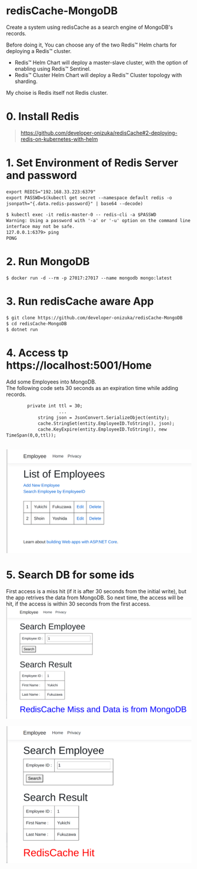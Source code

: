 # redisCache-MongoDB

Create a system using redisCache as a search engine of MongoDB's records.


Before doing it, You can choose any of the two Redis™ Helm charts for deploying a Redis™ cluster.

- Redis™ Helm Chart will deploy a master-slave cluster, with the option of enabling using Redis™ Sentinel.<br>
- Redis™ Cluster Helm Chart will deploy a Redis™ Cluster topology with sharding.

My choise is Redis itself not Redis cluster.


# 0. Install Redis
> https://github.com/developer-onizuka/redisCache#2-deploying-redis-on-kubernetes-with-helm


# 1. Set Environment of Redis Server and password
```
export REDIS="192.168.33.223:6379"
export PASSWD=$(kubectl get secret --namespace default redis -o jsonpath="{.data.redis-password}" | base64 --decode)
```
```
$ kubectl exec -it redis-master-0 -- redis-cli -a $PASSWD
Warning: Using a password with '-a' or '-u' option on the command line interface may not be safe.
127.0.0.1:6379> ping
PONG
```

# 2. Run MongoDB
```
$ docker run -d --rm -p 27017:27017 --name mongodb mongo:latest
```

# 3. Run redisCache aware App
```
$ git clone https://github.com/developer-onizuka/redisCache-MongoDB
$ cd redisCache-MongoDB
$ dotnet run
```

# 4. Access tp https://localhost:5001/Home
Add some Employees into MongoDB.<br>
The following code sets 30 seconds as an expiration time while adding records.
```
		private int ttl = 30;
                    ...
			string json = JsonConvert.SerializeObject(entity);
			cache.StringSet(entity.EmployeeID.ToString(), json);
			cache.KeyExpire(entity.EmployeeID.ToString(), new TimeSpan(0,0,ttl));
```
<br>
<img src="https://github.com/developer-onizuka/redisCache-MongoDB/blob/main/redisCache-MongoDB1.png" width="520"> <br>

# 5. Search DB for some ids
First access is a miss hit (if it is after 30 seconds from the initial write), but the app retrives the data from MongoDB. So next time, the access will be hit, if the access is within 30 seconds from the first access.
<br>
<img src="https://github.com/developer-onizuka/redisCache-MongoDB/blob/main/redisCache-MongoDB2.png" width="640"> <br>
<br>
<img src="https://github.com/developer-onizuka/redisCache-MongoDB/blob/main/redisCache-MongoDB3.png" width="505"> <br>
